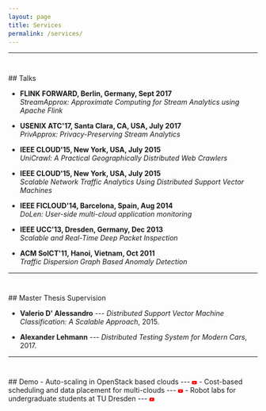 ```yaml
---
layout: page
title: Services
permalink: /services/
---
```

-----
<hr style="height:10pt; visibility:hidden;" />
## Talks

- **FLINK FORWARD, Berlin, Germany, Sept 2017** <br>
_StreamApprox: Approximate Computing for Stream Analytics using Apache Flink_

- **USENIX ATC'17, Santa Clara, CA, USA, July 2017** <br>
_PrivApprox: Privacy-Preserving Stream Analytics_

- **IEEE CLOUD'15, New York, USA, July 2015** <br>
_UniCrawl: A Practical Geographically Distributed Web Crawlers_

- **IEEE CLOUD'15, New York, USA, July 2015** <br>
_Scalable Network Traffic Analytics Using Distributed Support Vector Machines_

- **IEEE FICLOUD'14, Barcelona, Spain, Aug 2014** <br>
_DoLen: User-side multi-cloud application monitoring_

- **IEEE UCC'13, Dresden, Germany, Dec 2013** <br>
_Scalable and Real-Time Deep Packet Inspection_

- **ACM SoICT'11, Hanoi, Vietnam, Oct 2011** <br>
_Traffic Dispersion Graph Based Anomaly Detection_

-----
<hr style="height:10pt; visibility:hidden;" />
## Master Thesis Supervision

- **Valerio D' Alessandro** --- _Distributed Support Vector Machine Classification: A Scalable Approach_, 2015.

- **Alexander Lehmann** --- _Distributed Testing System for Modern Cars_, 2017.

-----
<hr style="height:10pt; visibility:hidden;" />
## Demo
- Auto-scaling in OpenStack based clouds --- <a href="https://tinyurl.com/posr2eh"><img class="t0" width="2%" src="/images/youtube-icon.png" alt="youtube"></a>  
- Cost-based scheduling and data placement for multi-clouds --- <a href="https://www.youtube.com/watch?v=jY2kPvcq8II"><img class="t0" width="2%" src="/images/youtube-icon.png" alt="youtube"></a>
- Robot labs for undergraduate students at TU Dresden --- <a href="https://tinyurl.com/y7cglrhb"><img class="t0" width="2%" src="/images/youtube-icon.png" alt="youtube"></a>
